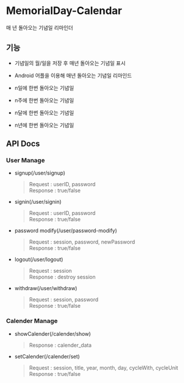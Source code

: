 # MemorialDay-Calendar
매 년 돌아오는 기념일 리마인더

## 기능

* 기념일의 월/일을 저장 후 매년 돌아오는 기념일 표시

* Android 어플을 이용해 매년 돌아오는 기념일 리마인드

* n일에 한번 돌아오는 기념일

* n주에 한번 돌아오는 기념일

* n달에 한번 돌아오는 기념일

* n년에 한번 돌아오는 기념일

## API Docs

### User Manage

* signup(/user/signup)
    >Request : userID, password  
    >Response : true/false 

* signin(/user/signin)
    >Request : userID, password  
    >Response : true/false

* password modify(/user/password-modify)
    >Request : session, password, newPassword  
    >Response : true/false

* logout(/user/logout)
    >Request : session  
    >Response : destroy session
* withdraw(/user/withdraw)
    >Request : session, password  
    >Response : true/false

### Calender Manage

* showCalender(/calender/show)
    >Response : calender_data

* setCalender(/calender/set)
    >Request : session, title, year, month, day, cycleWith, cycleUnit  
    >Response : true/false